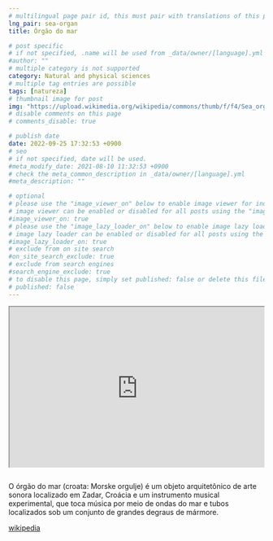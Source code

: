 ```yaml
---
# multilingual page pair id, this must pair with translations of this page. (This name must be unique)
lng_pair: sea-organ
title: Órgão do mar

# post specific
# if not specified, .name will be used from _data/owner/[language].yml
#author: ""
# multiple category is not supported
category: Natural and physical sciences
# multiple tag entries are possible
tags: [natureza]
# thumbnail image for post
img: "https://upload.wikimedia.org/wikipedia/commons/thumb/f/f4/Sea_organ_Zadar_1.jpg/1280px-Sea_organ_Zadar_1.jpg"
# disable comments on this page
# comments_disable: true

# publish date
date: 2022-09-25 17:32:53 +0900
# seo
# if not specified, date will be used.
#meta_modify_date: 2021-08-10 11:32:53 +0900
# check the meta_common_description in _data/owner/[language].yml
#meta_description: ""

# optional
# please use the "image_viewer_on" below to enable image viewer for individual pages or posts (_posts/ or [language]/_posts folders).
# image viewer can be enabled or disabled for all posts using the "image_viewer_posts: true" setting in _data/conf/main.yml.
#image_viewer_on: true
# please use the "image_lazy_loader_on" below to enable image lazy loader for individual pages or posts (_posts/ or [language]/_posts folders).
# image lazy loader can be enabled or disabled for all posts using the "image_lazy_loader_posts: true" setting in _data/conf/main.yml.
#image_lazy_loader_on: true
# exclude from on site search
#on_site_search_exclude: true
# exclude from search engines
#search_engine_exclude: true
# to disable this page, simply set published: false or delete this file
# published: false
---
```


<div style="position:relative;padding-bottom:56.25%;padding-top:35px;height:0;margin-bottom:2em;overflow:hidden">
<iframe style="position:absolute;top:0;left:0;width:100%;height:100%"  src="https://www.youtube.com/embed/n86pF-wQKrw?si=FIn0WcTfWcTh1M5X" title="YouTube video player"  allowfullscreen>
</iframe>
</div>

O órgão do mar (croata: Morske orgulje) é um objeto arquitetônico de arte sonora localizado em Zadar, Croácia e um instrumento musical experimental, que toca música por meio de ondas do mar e tubos localizados sob um conjunto de grandes degraus de mármore.

[wikipedia](https://en.wikipedia.org/wiki/Sea_organ)
